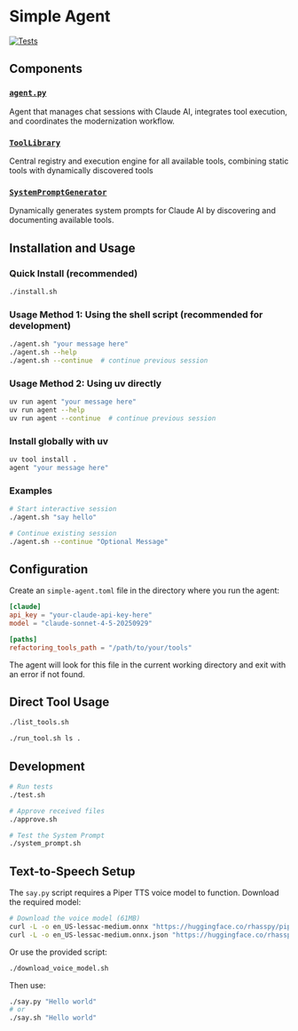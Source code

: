 # Simple Agent

[![Tests](https://github.com/gregorriegler/simple-agent/actions/workflows/tests.yml/badge.svg)](https://github.com/gregorriegler/simple-agent/actions/workflows/tests.yml)

## Components

### [`agent.py`](agent.py:1)
Agent that manages chat sessions with Claude AI, integrates tool execution, and coordinates the modernization workflow.

### [`ToolLibrary`](tools/tool_library.py:13)
Central registry and execution engine for all available tools, combining static tools with dynamically discovered tools

### [`SystemPromptGenerator`](system_prompt_generator.py:3)
Dynamically generates system prompts for Claude AI by discovering and documenting available tools.

## Installation and Usage

### Quick Install (recommended)
```bash
./install.sh
```

### Usage Method 1: Using the shell script (recommended for development)
```bash
./agent.sh "your message here"
./agent.sh --help
./agent.sh --continue  # continue previous session
```
### Usage Method 2: Using uv directly
```bash
uv run agent "your message here"
uv run agent --help
uv run agent --continue  # continue previous session
```
### Install globally with uv
```bash
uv tool install .
agent "your message here"
```

### Examples
```bash
# Start interactive session
./agent.sh "say hello"

# Continue existing session
./agent.sh --continue "Optional Message"
```

## Configuration

Create an `simple-agent.toml` file in the directory where you run the agent:

```toml
[claude]
api_key = "your-claude-api-key-here"
model = "claude-sonnet-4-5-20250929"

[paths]
refactoring_tools_path = "/path/to/your/tools"
```

The agent will look for this file in the current working directory and exit with an error if not found.

## Direct Tool Usage

```bash
./list_tools.sh

./run_tool.sh ls .
```

## Development

```bash
# Run tests
./test.sh

# Approve received files
./approve.sh

# Test the System Prompt
./system_prompt.sh
```

## Text-to-Speech Setup

The `say.py` script requires a Piper TTS voice model to function. Download the required model:

```bash
# Download the voice model (61MB)
curl -L -o en_US-lessac-medium.onnx "https://huggingface.co/rhasspy/piper-voices/resolve/v1.0.0/en/en_US/lessac/medium/en_US-lessac-medium.onnx"
curl -L -o en_US-lessac-medium.onnx.json "https://huggingface.co/rhasspy/piper-voices/resolve/v1.0.0/en/en_US/lessac/medium/en_US-lessac-medium.onnx.json"
```

Or use the provided script:
```bash
./download_voice_model.sh
```

Then use:
```bash
./say.py "Hello world"
# or
./say.sh "Hello world"
```
